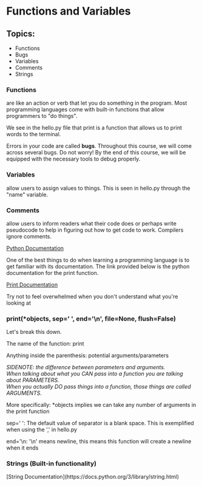 # Functions and Variables

<h2> Topics:  </h2>
<ul>
    <li>Functions </li>
    <li> Bugs </li>
    <li> Variables </li>
    <li> Comments </li>
    <li>Strings </li>
</ul>
<h3>Functions</h3> are like an action or verb that let you do something in the program. Most programming languages come with built-in functions that allow programmers to "do things". <br/>

We see in the hello.py file that print is a function that allows us to print words to the terminal. 


Errors in your code are called <strong>bugs</strong>. Throughout this course, we will come across several bugs. Do not worry! By the end of this course, we will be equipped with the necessary tools to debug properly. 


<h3>Variables</h3> allow users to assign values to things. This is seen in hello.py through the "name" variable. 

<h3>Comments</h3> allow users to inform readers what their code does or perhaps write pseudocode to help in figuring out how to get code to work. Compilers ignore comments. 


[Python Documentation](https://docs.python.org)

One of the best things to do when learning a programming language is to get familiar with its documentation. The link provided below is the python documentation for the print function. <br/>

[Print Documentation](https://docs.python.org/3/library/functions.html?highlight=print#print)

Try not to feel overwhelmed when you don't understand what you're looking at

<h3> print(*objects, sep=' ', end='\n', file=None, flush=False) </h3>

Let's break this down.

The name of the function: print

Anything inside the parenthesis: potential arguments/parameters

<em>SIDENOTE: the difference between parameters and arguments. <br/>
When talking about what you CAN pass into a function you are talking about PARAMETERS. <br/>
When you actually DO pass things into a function, those things are called ARGUMENTS. <br/> </em>


More specifically: *objects implies we can take any number of arguments in the print function

sep=' ': The default value of separator is a blank space. This is exemplified when using the ',' in hello.py

end='\n\: '\n' means newline, this means this function will create a newline when it ends


<h3> Strings (Built-in functionality) </h3>
[String Documentation](https://docs.python.org/3/library/string.html)